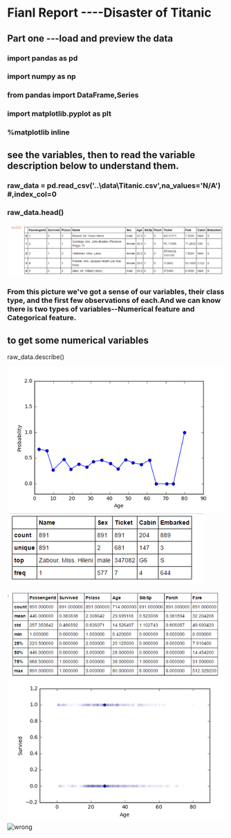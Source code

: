 # Fianl Report ----Disaster of Titanic

## Part one ---load and preview the data
###  import pandas as pd
###  import numpy as np
###  from pandas import DataFrame,Series
###  import matplotlib.pyplot as plt
###  %matplotlib inline

## see the variables, then to read the variable description below to understand them. 
### raw_data = pd.read_csv('..\data\Titanic.csv',na_values='N/A')  #,index_col=0
### raw_data.head()
![wrong](https://github.com/zxy6076/Zheng_Xiaoyu_Spring2017/blob/master/final/analysis/ana_1/raw_data_head.png) 
### From this picture we've got a sense of our variables, their class type, and the first few observations of each.And we can know there is two types of variables--Numerical feature and Categorical feature.

## to get some numerical variables
raw_data.describe()
 
 
 ![wrong](https://github.com/zxy6076/Zheng_Xiaoyu_Spring2017/blob/master/final/analysis/ana_1/ana_fianl_20s.png)
 ![wrong](https://github.com/zxy6076/Zheng_Xiaoyu_Spring2017/blob/master/final/analysis/ana_1/raw_data_cate_des.png)

 ![wrong](https://github.com/zxy6076/Zheng_Xiaoyu_Spring2017/blob/master/final/analysis/ana_1/raw_data_num_des.png)
 ![wrong](https://github.com/zxy6076/Zheng_Xiaoyu_Spring2017/blob/master/final/analysis/ana_1/raw_data_scatter.png)
 ![wrong]()
 
 

